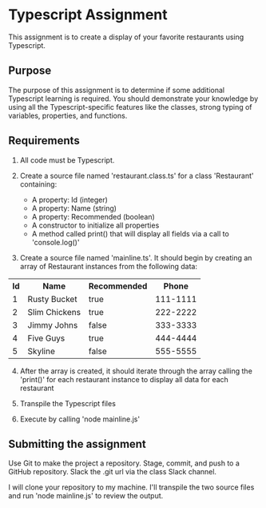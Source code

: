 # Typescript Assignment

This assignment is to create a display of your favorite restaurants using Typescript.

## Purpose

The purpose of this assignment is to determine if some additional Typescript learning is required. You should demonstrate your knowledge by using all the Typescript-specific features like the classes, strong typing of variables, properties, and functions.

## Requirements

1. All code must be Typescript.

2. Create a source file named 'restaurant.class.ts' for a class 'Restaurant' containing:
    * A property: Id (integer)
    * A property: Name (string)
    * A property: Recommended (boolean)
    * A constructor to initialize all properties
    * A method called print() that will display all fields via a call to 'console.log()'
    
3. Create a source file named 'mainline.ts'. It should begin by creating an array of Restaurant instances from the following data:
<table>
  <tr><th>Id</th><th>Name</th><th>Recommended</th><th>Phone</th></tr>
  <tr><td>1</td><td>Rusty Bucket</td><td>true</td><td>111-1111</td></tr>
  <tr><td>2</td><td>Slim Chickens</td><td>true</td><td>222-2222</td></tr>
  <tr><td>3</td><td>Jimmy Johns</td><td>false</td><td>333-3333</td></tr>
  <tr><td>4</td><td>Five Guys</td><td>true</td><td>444-4444</td></tr>
  <tr><td>5</td><td>Skyline</td><td>false</td><td>555-5555</td></tr>
</table>

4. After the array is created, it should iterate through the array calling the 'print()' for each restaurant instance to display all data for each restaurant

5. Transpile the Typescript files

6. Execute by calling 'node mainline.js'

## Submitting the assignment

Use Git to make the project a repository. Stage, commit, and push to a GitHub repository. Slack the .git url via the class Slack channel.

I will clone your repository to my machine. I'll transpile the two source files and run 'node mainline.js' to review the output.
